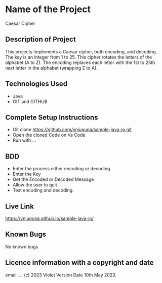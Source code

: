 # Name of the Project
Caesar Cipher

## Description of Project
This projects Implements a Caesar cipher, both encoding, and decoding. The key is an integer from 1 to 25. This cipher rotates the letters of the alphabet (A to Z). The encoding replaces each letter with the 1st to 25th next letter in the alphabet (wrapping Z to A).
## Technologies Used
- Java
- GIT and GITHUB

## Complete Setup Instructions
- Git clone https://github.com/vnjuguna/sample-java-ip.git
- Open the cloned Code on Vs Code
- Run with ...
## BDD
- Enter the process either encoding or decoding
- Enter the Key
- Get the Encoded or Decoded Message
- Allow the user to quit
- Test encoding and decoding.
## Live Link
https://vnjuguna.github.io/sample-java-ip/
## Known Bugs
No known bugs
## Licence information with a copyright and date
email: ...
(c) 2023 Violet Version Date 10th May 2023.